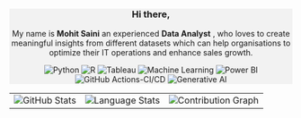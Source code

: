 <div align="center" style="max-width: 800 px; margin: 0 auto; background-color: #f2f2f2; padding: 60 px auto; text-align: center;">

  ### Hi there,

  My name is **Mohit Saini** an experienced **Data Analyst** , who loves to create meaningful insights from different datasets which can help organisations to optimize their IT operations and 
  enhance sales growth.

  ![Python](https://img.shields.io/badge/-Python-3776AB?logo=python&logoColor=white&style=flat) ![R](https://img.shields.io/badge/-R-276DC3?logo=r&logoColor=white&style=flat) ![Tableau](https://img.shields.io/badge/-Tableau-E97627?logo=tableau&logoColor=white&style=flat) ![Machine Learning](https://img.shields.io/badge/-Machine%20Learning-6F111?style=flat&logoColor=white) ![Power BI](https://img.shields.io/badge/-Power%20BI-F2C811?logo=microsoft-power-bi&logoColor=white&style=flat) ![GitHub Actions-CI/CD](https://img.shields.io/badge/GitHub%20Actions-CI/CD-2088FF?logo=github-actions&logoColor=white&style=flat) ![Generative AI](https://img.shields.io/badge/-Generative%20AI-6F111?style=flat&logo=lock&logoColor=white)

</div>




<div style="max-width: 800 px; margin: 20 px auto; text-align: center;">
  <table style="width: 100 %; text-align: center;">
    <tr>
      <td style="width: 33 %;">
        <img src="https://github-readme-stats.vercel.app/api?username=msaini888&show_icons=true&theme=dracula&count_private=true" alt="GitHub Stats">
      </td>
      <td style="width: 33 %;">
        <img src="https://github-readme-stats.vercel.app/api/top-langs/?username=msaini888&layout=compact&langs_count=10&theme=dracula" alt="Language Stats">
      </td>
      <td style="width: 33 %;">
        <img src="https://github-readme-streak-stats.herokuapp.com/?user=msaini888&theme=dark" alt="Contribution Graph">
      </td>
    </tr>
  </table>
</div>
